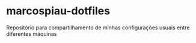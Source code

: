 # marcospiau-dotfiles

Repositório para compartilhamento de minhas configurações usuais entre diferentes máquinas
